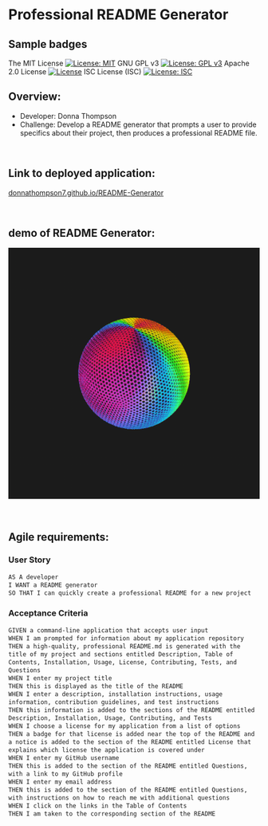 # Professional README Generator

## Sample badges
The MIT License
[![License: MIT](https://img.shields.io/badge/License-MIT-yellow.svg)](https://opensource.org/licenses/MIT)
GNU GPL v3
[![License: GPL v3](https://img.shields.io/badge/License-GPLv3-blue.svg)](https://www.gnu.org/licenses/gpl-3.0)
Apache 2.0 License
[![License](https://img.shields.io/badge/License-Apache_2.0-blue.svg)](https://opensource.org/licenses/Apache-2.0)
ISC License (ISC)
[![License: ISC](https://img.shields.io/badge/License-ISC-blue.svg)](https://opensource.org/licenses/ISC)

## Overview:
* Developer: Donna Thompson
* Challenge: Develop a README generator that prompts a user to provide specifics about their project, then produces a professional README file.

<br/>

## Link to deployed application:
[donnathompson7.github.io/README-Generator](https://donnathompson7.github.io/README-Generator)

<br/>

## demo of README Generator:
![Professional README Generator demo](./assets/images/Loading_rainbow_globe.gif)

<br/>
 
## Agile requirements:
### User Story

```
AS A developer
I WANT a README generator
SO THAT I can quickly create a professional README for a new project
```


### Acceptance Criteria

```
GIVEN a command-line application that accepts user input
WHEN I am prompted for information about my application repository
THEN a high-quality, professional README.md is generated with the title of my project and sections entitled Description, Table of Contents, Installation, Usage, License, Contributing, Tests, and Questions
WHEN I enter my project title
THEN this is displayed as the title of the README
WHEN I enter a description, installation instructions, usage information, contribution guidelines, and test instructions
THEN this information is added to the sections of the README entitled Description, Installation, Usage, Contributing, and Tests
WHEN I choose a license for my application from a list of options
THEN a badge for that license is added near the top of the README and a notice is added to the section of the README entitled License that explains which license the application is covered under
WHEN I enter my GitHub username
THEN this is added to the section of the README entitled Questions, with a link to my GitHub profile
WHEN I enter my email address
THEN this is added to the section of the README entitled Questions, with instructions on how to reach me with additional questions
WHEN I click on the links in the Table of Contents
THEN I am taken to the corresponding section of the README
```




